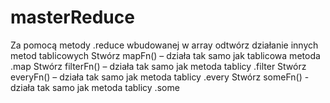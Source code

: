 # masterReduce

 Za pomocą metody .reduce wbudowanej w array odtwórz działanie innych metod tablicowych
 Stwórz mapFn() – działa tak samo jak tablicowa metoda .map
 Stwórz filterFn() – działa tak samo jak metoda tablicy .filter
 Stwórz everyFn() – działa tak samo jak metoda tablicy .every
 Stwórz someFn() - działa tak samo jak metoda tablicy .some
